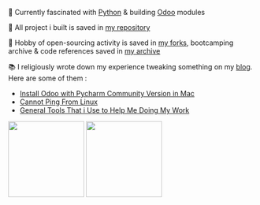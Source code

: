 :open_book: Currently fascinated with [Python](https://github.com/python) & building [Odoo](https://github.com/odoo) modules

:bricks: All project i built is saved in [my repository](https://github.com/altela?tab=repositories)

:hammer: Hobby of open-sourcing activity is saved in [my forks](https://github.com/altela-forks), bootcamping archive & code references saved in [my archive](https://github.com/altela-references)

:books: I religiously wrote down my experience tweaking something on my [blog](https://www.projectflakes.com). Here are some of them :
<!-- BLOG-POST-LIST:START -->
- [Install Odoo with Pycharm Community Version in Mac](https://www.projectflakes.com/2022/01/install-odoo-with-pycharm-community.html)
- [Cannot Ping From Linux](https://www.projectflakes.com/2021/12/cannot-ping-from-linux.html)
- [General Tools That i Use to Help Me Doing My Work](https://www.projectflakes.com/2021/12/general-tools-that-i-use-to-help-me.html)
<!-- BLOG-POST-LIST:END -->


<div>
    <img height="154" src="https://github-readme-stats.vercel.app/api?username=altela&count_private=true&theme=github_dark&hide_border=true&show_icons=true&include_all_commits=true&hide_rank=false&custom_title=Activity%20On%20GitHub" />
  
  <img height="154" src="https://github-readme-stats.vercel.app/api/top-langs/?username=altela&layout=compact&theme=github_dark&&langs_count=10&hide_border=true&custom_title=Repository's%20Composition%20Languages" />
  
</div>
  
